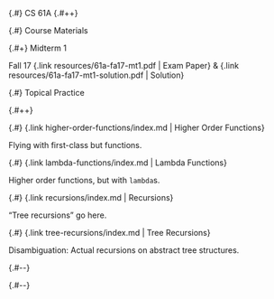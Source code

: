
{.#} CS 61A
{.#++}

{.#} Course Materials

<div data-markdown class="horizontal-sections">
  <div data-markdown>

{.#+} Midterm 1

Fall 17 {.link resources/61a-fa17-mt1.pdf | Exam Paper} & {.link resources/61a-fa17-mt1-solution.pdf | Solution}

  </div>
</div>

{.#} Topical Practice

{.#++}

<div data-markdown class="horizontal-sections">
  <div data-markdown>

{.#} {.link higher-order-functions/index.md | Higher Order Functions}

Flying with first-class but functions.

  </div>
  <div data-markdown>

{.#} {.link lambda-functions/index.md | Lambda Functions}

Higher order functions, but with `lambda`s.

  </div>
  <div data-markdown>

{.#} {.link recursions/index.md | Recursions}

<q>Tree recursions</q> go here.

  </div>
  <div data-markdown>

{.#} {.link tree-recursions/index.md | Tree Recursions}

Disambiguation: Actual recursions on abstract tree structures.

  </div>
</div>

{.#--}

{.#--}
